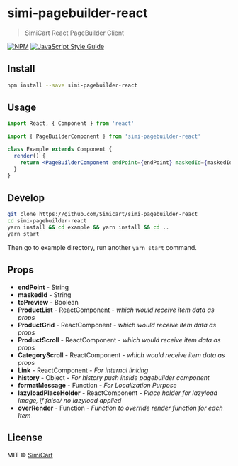 # simi-pagebuilder-react

> SimiCart React PageBuilder Client

[![NPM](https://img.shields.io/npm/v/simi-pagebuilder-react.svg)](https://www.npmjs.com/package/simi-pagebuilder-react) [![JavaScript Style Guide](https://img.shields.io/badge/code_style-standard-brightgreen.svg)](https://standardjs.com)

## Install

```bash
npm install --save simi-pagebuilder-react
```

## Usage

```jsx
import React, { Component } from 'react'

import { PageBuilderComponent } from 'simi-pagebuilder-react'

class Example extends Component {
  render() {
    return <PageBuilderComponent endPoint={endPoint} maskedId={maskedId} />
  }
}
```

## Develop

```bash
git clone https://github.com/Simicart/simi-pagebuilder-react
cd simi-pagebuilder-react
yarn install && cd example && yarn install && cd ..
yarn start
```

Then go to example directory, run another `yarn start` command.

## Props

- __endPoint__ - String
- __maskedId__ - String
- __toPreview__ - Boolean
- __ProductList__ - ReactComponent - _which would receive item data as props_
- __ProductGrid__ - ReactComponent - _which would receive item data as props_
- __ProductScroll__ - ReactComponent - _which would receive item data as props_
- __CategoryScroll__ - ReactComponent - _which would receive item data as props_
- __Link__ - ReactComponent - _For internal linking_
- __history__ - Object - _For history push inside pagebuilder component_
- __formatMessage__ - Function - _For Localization Purpose_
- __lazyloadPlaceHolder__ - ReactComponent - _Place holder for lazyload Image, if false/ no lazyload applied_
- __overRender__ - Function - _Function to override render function for each Item_


## License

MIT © [SimiCart](https://github.com/SimiCart)
